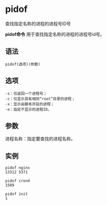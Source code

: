 # pidof

查找指定名称的进程的进程号ID号


**pidof命令** 用于查找指定名称的进程的进程号id号。

##  语法

```
pidof(选项)(参数)
```

##  选项

```
-s：仅返回一个进程号；
-c：仅显示具有相同“root”目录的进程；
-x：显示由脚本开启的进程；
-o：指定不显示的进程ID。
```

##  参数

进程名称：指定要查找的进程名称。

##  实例

```
pidof nginx
13312 5371

pidof crond
1509

pidof init
1
```


